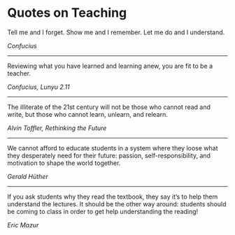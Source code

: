 # Quotes on Teaching

Tell me and I forget. Show me and I remember. Let me do and I understand.

*Confucius*

----

Reviewing what you have learned and learning anew, you are fit to be a teacher.

*Confucius, Lunyu 2.11*

----

The illiterate of the 21st century will not be those who cannot read and write, but those who cannot 
learn, unlearn, and relearn.

*Alvin Toffler, Rethinking the Future*

----

We cannot afford to educate students in a system where they loose what they desperately need for their future: passion, self-responsibility, and motivation to shape the world together.

*Gerald Hüther*

----

If you ask students why they read the textbook, they say it’s to help them understand the lectures. It should be the other way around: students should be coming to class in order to get help understanding the reading!

*Eric Mazur*
